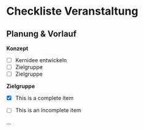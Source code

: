 # Checkliste Veranstaltung

## Planung & Vorlauf

**Konzept**
- [ ] Kernidee entwickeln
- [ ] Zielgruppe
- [ ] Zielgruppe

**Zielgruppe**
- [x] This is a complete item
- [ ] This is an incomplete item


...
